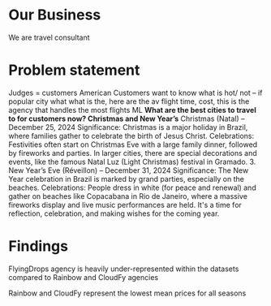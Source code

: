# Our Business

We are travel consultant

# Problem statement
Judges = customers American
Customers want to know what is hot/ not – if popular city what
what is the, here are the av flight time, cost, this is the agency that handles the most flights 
ML 
**What are the best cities to travel to for customers now? Christmas and New Year’s**
Christmas (Natal) – December 25, 2024
Significance: Christmas is a major holiday in Brazil, where families gather to celebrate the birth of Jesus Christ.
Celebrations: Festivities often start on Christmas Eve with a large family dinner, followed by fireworks and parties. In larger cities, there are special decorations and events, like the famous Natal Luz (Light Christmas) festival in Gramado.
3. New Year’s Eve (Réveillon) – December 31, 2024
Significance: The New Year celebration in Brazil is marked by grand parties, especially on the beaches.
Celebrations: People dress in white (for peace and renewal) and gather on beaches like Copacabana in Rio de Janeiro, where a massive fireworks display and live music performances are held. It's a time for reflection, celebration, and making wishes for the coming year.


# Findings

FlyingDrops agency is heavily under-represented within the datasets compared to Rainbow and CloudFy agencies

Rainbow and CloudFy represent the lowest mean prices for all seasons